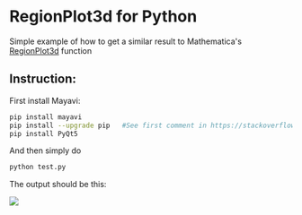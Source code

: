 # RegionPlot3d for Python #

Simple example of how to get a similar result to Mathematica's [RegionPlot3d](https://reference.wolfram.com/language/ref/RegionPlot3D.html) function

## Instruction:

First install Mayavi:

```bash
pip install mayavi
pip install --upgrade pip   #See first comment in https://stackoverflow.com/a/67606704
pip install PyQt5
```

And then simply do

```bash
python test.py
```

The output should be this:

![](./mader/imgs/result.png) 